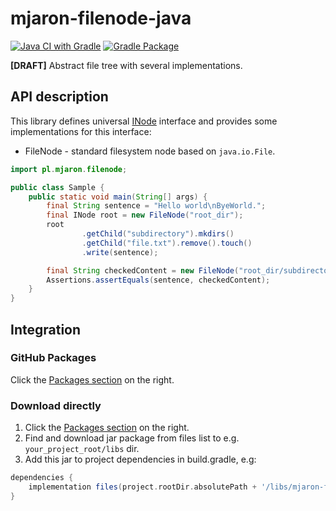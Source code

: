 # mjaron-filenode-java

[![Java CI with Gradle](https://github.com/mjfryc/mjaron-filenode-java/actions/workflows/gradle.yml/badge.svg)](https://github.com/mjfryc/mjaron-filenode-java/actions/workflows/gradle.yml)
[![Gradle Package](https://github.com/mjfryc/mjaron-filenode-java/actions/workflows/gradle-publish.yml/badge.svg)](https://github.com/mjfryc/mjaron-filenode-java/actions/workflows/gradle-publish.yml)

**[DRAFT]** Abstract file tree with several implementations.

## API description

This library defines
universal [INode](https://github.com/mjfryc/mjaron-filenode-java/blob/main/src/main/java/pl/mjaron/filenode/INode.java)
interface and provides some implementations for this interface:

* FileNode - standard filesystem node based on `java.io.File`.

```java
import pl.mjaron.filenode;

public class Sample {
    public static void main(String[] args) {
        final String sentence = "Hello world\nByeWorld.";
        final INode root = new FileNode("root_dir");
        root
                .getChild("subdirectory").mkdirs()
                .getChild("file.txt").remove().touch()
                .write(sentence);

        final String checkedContent = new FileNode("root_dir/subdirectory/file.txt").readString();
        Assertions.assertEquals(sentence, checkedContent);
    }
}
```

## Integration


### GitHub Packages

Click the [Packages section](https://github.com/mjfryc?tab=packages&repo_name=mjaron-filenode-java) on the right.

### Download directly

1. Click the [Packages section](https://github.com/mjfryc?tab=packages&repo_name=mjaron-filenode-java) on the right.
2. Find and download jar package from files list to e.g. `your_project_root/libs` dir.
3. Add this jar to project dependencies in build.gradle, e.g:

```gradle
dependencies {
    implementation files(project.rootDir.absolutePath + '/libs/mjaron-filenode-java-0.0.3.jar')
}
```
